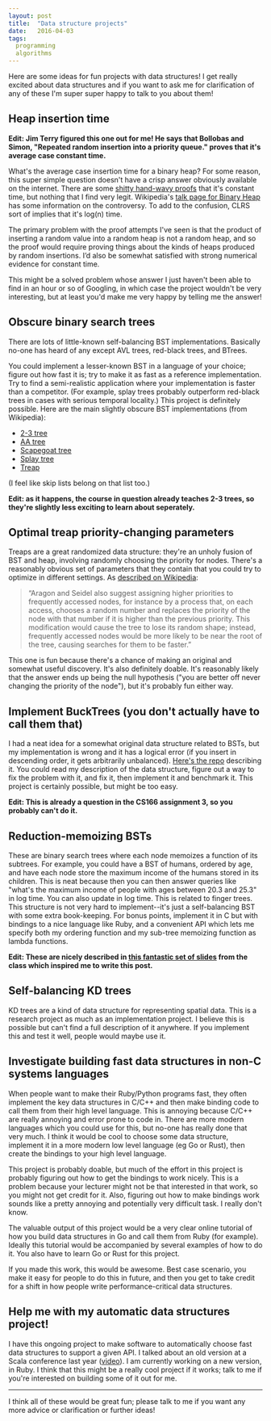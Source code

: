 ```yaml
---
layout: post
title:  "Data structure projects"
date:   2016-04-03
tags:
  programming
  algorithms
---
```


Here are some ideas for fun projects with data structures! I get really excited about data structures and if you want to ask me for clarification of any of these I'm super super happy to talk to you about them!

## Heap insertion time

**Edit: Jim Terry figured this one out for me! He says that Bollobas and Simon, "Repeated random insertion into a priority queue." proves that it's average case constant time.**

What's the average case insertion time for a binary heap? For some reason, this super simple question doesn't have a crisp answer obviously available on the internet. There are some [shitty hand-wavy proofs](http://wcipeg.com/wiki/Binary_heap#Insertion_2) that it's constant time, but nothing that I find very legit. Wikipedia's [talk page for Binary Heap](https://en.wikipedia.org/wiki/Talk:Binary_heap#Weak_proof_for_O.281.29_average-case_insertion) has some information on the controversy. To add to the confusion, CLRS sort of implies that it's log(n) time.

The primary problem with the proof attempts I've seen is that the product of inserting a random value into a random heap is not a random heap, and so the proof would require proving things about the kinds of heaps produced by random insertions. I’d also be somewhat satisfied with strong numerical evidence for constant time.

This might be a solved problem whose answer I just haven't been able to find in an hour or so of Googling, in which case the project wouldn't be very interesting, but at least you'd make me very happy by telling me the answer!

## Obscure binary search trees

There are lots of little-known self-balancing BST implementations. Basically no-one has heard of any except AVL trees, red-black trees, and BTrees.

You could implement a lesser-known BST in a language of your choice; figure out how fast it is; try to make it as fast as a reference implementation. Try to find a semi-realistic application where your implementation is faster than a competitor. (For example, splay trees probably outperform red-black trees in cases with serious temporal locality.) This project is definitely possible.
Here are the main slightly obscure BST implementations (from Wikipedia):

  * [2-3 tree](https://en.wikipedia.org/wiki/2-3_tree)
  * [AA tree](https://en.wikipedia.org/wiki/AA_tree)
  * [Scapegoat tree](https://en.wikipedia.org/wiki/Scapegoat_tree)
  * [Splay tree](https://en.wikipedia.org/wiki/Splay_tree)
  * [Treap](https://en.wikipedia.org/wiki/Treap)

(I feel like skip lists belong on that list too.)

**Edit: as it happens, the course in question already teaches 2-3 trees, so they're slightly less exciting to learn about seperately.**

## Optimal treap priority-changing parameters

Treaps are a great randomized data structure: they're an unholy fusion of BST and heap, involving randomly choosing the priority for nodes. There's a reasonably obvious set of parameters that they contain that you could try to optimize in different settings. As [described on Wikipedia](https://en.wikipedia.org/wiki/Treap):

> “Aragon and Seidel also suggest assigning higher priorities to frequently accessed nodes, for instance by a process that, on each access, chooses a random number and replaces the priority of the node with that number if it is higher than the previous priority. This modification would cause the tree to lose its random shape; instead, frequently accessed nodes would be more likely to be near the root of the tree, causing searches for them to be faster.”

This one is fun because there's a chance of making an original and somewhat useful discovery. It's also definitely doable. It's reasonably likely that the answer ends up being the null hypothesis ("you are better off never changing the priority of the node"), but it's probably fun either way.

## Implement BuckTrees (you don't actually have to call them that)

I had a neat idea for a somewhat original data structure related to BSTs, but my implementation is wrong and it has a logical error (if you insert in descending order, it gets arbitrarily unbalanced). [Here's the repo](https://github.com/bshlgrs/random-balanced-trees) describing it. You could read my description of the data structure, figure out a way to fix the problem with it, and fix it, then implement it and benchmark it. This project is certainly possible, but might be too easy.

**Edit: This is already a question in the CS166 assignment 3, so you probably can't do it.**

## Reduction-memoizing BSTs

These are binary search trees where each node memoizes a function of its subtrees. For example, you could have a BST of humans, ordered by age, and have each node store the maximum income of the humans stored in its children. This is neat because then you can then answer queries like "what's the maximum income of people with ages between 20.3 and 25.3" in log time. You can also update in log time. This is related to finger trees. This structure is not very hard to implement--it's just a self-balancing BST with some extra book-keeping. For bonus points, implement it in C but with bindings to a nice language like Ruby, and a convenient API which lets me specify both my ordering function and my sub-tree memoizing function as lambda functions.

**Edit: These are nicely described in [this fantastic set of slides](http://web.stanford.edu/class/cs166/lectures/06/Small06.pdf) from the class which inspired me to write this post.**

## Self-balancing KD trees

KD trees are a kind of data structure for representing spatial data. This is a research project as much as an implementation project. I believe this is possible but can't find a full description of it anywhere. If you implement this and test it well, people would maybe use it.


## Investigate building fast data structures in non-C systems languages

When people want to make their Ruby/Python programs fast, they often implement the key data structures in C/C++ and then make binding code to call them from their high level language. This is annoying because C/C++ are really annoying and error prone to code in. There are more modern languages which you could use for this, but no-one has really done that very much. I think it would be cool to choose some data structure, implement it in a more modern low level language (eg Go or Rust), then create the bindings to your high level language.

This project is probably doable, but much of the effort in this project is probably figuring out how to get the bindings to work nicely. This is a problem because your lecturer might not be that interested in that work, so you might not get credit for it. Also, figuring out how to make bindings work sounds like a pretty annoying and potentially very difficult task. I really don't know.

The valuable output of this project would be a very clear online tutorial of how you build data structures in Go and call them from Ruby (for example). Ideally this tutorial would be accompanied by several examples of how to do it. You also have to learn Go or Rust for this project.

If you made this work, this would be awesome. Best case scenario, you make it easy for people to do this in future, and then you get to take credit for a shift in how people write performance-critical data structures.

## Help me with my automatic data structures project!

I have this ongoing project to make software to automatically choose fast data structures to support a given API. I talked about an old version at a Scala conference last year ([video](https://www.youtube.com/watch?v=oPFga7eg3Uw)). I am currently working on a new version, in Ruby. I think that this might be a really cool project if it works; talk to me if you're interested on building some of it out for me.

----

I think all of these would be great fun; please talk to me if you want any more advice or clarification or further ideas!
